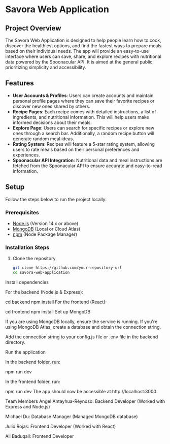 # Savora Web Application

## Project Overview

The Savora Web Application is designed to help people learn how to cook, discover the healthiest options, and find the fastest ways to prepare meals based on their individual needs. The app will provide an easy-to-use interface where users can save, share, and explore recipes with nutritional data powered by the Spoonacular API. It is aimed at the general public, prioritizing simplicity and accessibility.

## Features

- **User Accounts & Profiles**: Users can create accounts and maintain personal profile pages where they can save their favorite recipes or discover new ones shared by others.  
- **Recipe Pages**: Each recipe comes with detailed instructions, a list of ingredients, and nutritional information. This will help users make informed decisions about their meals.  
- **Explore Page**: Users can search for specific recipes or explore new ones through a search bar. Additionally, a random recipe button will generate random meal ideas.  
- **Rating System**: Recipes will feature a 5-star rating system, allowing users to rate meals based on their personal preferences and experiences.  
- **Spoonacular API Integration**: Nutritional data and meal instructions are fetched from the Spoonacular API to ensure accurate and easy-to-read information.  

## Setup

Follow the steps below to run the project locally:

### Prerequisites

- [Node.js](https://nodejs.org/) (Version 14.x or above)  
- [MongoDB](https://www.mongodb.com/) (Local or Cloud Atlas)  
- [npm](https://www.npmjs.com/) (Node Package Manager)  

### Installation Steps

1. Clone the repository
   ```bash
   git clone https://github.com/your-repository-url
   cd savora-web-application
Install dependencies

For the backend (Node.js & Express):

cd backend
npm install
For the frontend (React):

cd frontend
npm install
Set up MongoDB

If you are using MongoDB locally, ensure the service is running. If you're using MongoDB Atlas, create a database and obtain the connection string.

Add the connection string to your config.js file or .env file in the backend directory.

Run the application

In the backend folder, run:


npm run dev

In the frontend folder, run:


npm run dev
The app should now be accessible at http://localhost:3000.

Team Members
Angel Antayhua-Reynoso: Backend Developer (Worked with Express and Node.js)

Michael Du: Database Manager (Managed MongoDB database)

Julio Rojas: Frontend Developer (Worked with React)

Ali Baduqail: Frontend Developer

